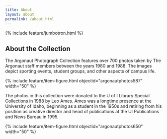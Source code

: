 ```yaml
---
title: About
layout: about
permalink: /about.html
---
```

{% include feature/jumbotron.html %} 

 

## About the Collection

The Argonaut Photograph Collection features over 700 photos taken by The Argonaut staff members between the years 1980 and 1988. The images depict sporting events, student groups, and other aspects of campus life. 

{% include feature/item-figure.html objectid="argonautphotos587" width="50" %}

The photos in this collection were donated to the U of I Library Special Collections in 1988 by Leo Ames. Ames was a longtime presence at the University of Idaho, beginning as a student in the 1950s and retiring from his position as creative director and head of publications at the UI Publications and News Bureau in 1995. 

{% include feature/item-figure.html objectid="argonautphotos650" width="50" %}



<div class="clearfix"></div>

